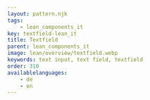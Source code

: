 ```yaml
---
layout: pattern.njk
tags: 
    - lean_components_it
key: textfield-lean_it
title: Textfield
parent: lean_components_it
image: lean/overview/textfield.webp
keywords: text input, text field, textfield
order: 310
availablelanguages: 
    - de
    - en
---
```

